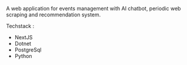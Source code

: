 A web application for events management with AI chatbot, periodic web scraping and recommendation system.

Techstack : 
- NextJS
- Dotnet
- PostgreSql
- Python
